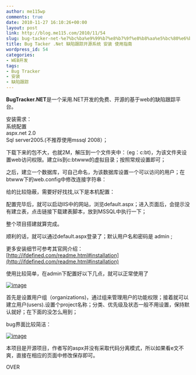 ```yaml
---
author: me115wp
comments: true
date: 2010-11-27 16:10:26+00:00
layout: post
link: http://blog.me115.com/2010/11/54
slug: bug-tacker-net-%e7%bc%ba%e9%99%b7%e8%b7%9f%e8%b8%aa%e5%bc%80%e6%ba%90%e7%b3%bb%e7%bb%9f-%e5%ae%89%e8%a3%85-%e4%bd%bf%e7%94%a8%e6%8c%87%e5%8d%97
title: Bug Tacker .Net 缺陷跟踪开源系统 安装 使用指南
wordpress_id: 54
categories:
- WEB开发
tags:
- Bug Tracker
- 安装
- 缺陷跟踪
---
```


**BugTracker.NET**是一个采用.NET开发的免费、开源的基于web的缺陷跟踪平台。

 

安装需求：       
系统配置        
aspx.net 2.0         
Sql server2005.(不推荐使用mssql 2008）； 

 

下载下来的包不大，也就2M，解压到一个文件夹中：（eg：c:bt)，为该文件夹设置web访问权限。建立iis到c:btwww的虚拟目录；按照常规设置即可； 

 

之后，建立一个数据库，可自己命名，为该数据库设置一个可以访问的用户；在btwww下的web.config中修改连接字符串： 

 

给的比较隐蔽，需要好好找找,以下是本机配置：       
<add key="ConnectionString" value="Data Source=pc-383;Initial Catalog=bugt;User ID=sa;Password=@d@@@33d"/>

 

配置完毕后，就可以启动IIS中的网站，浏览default.aspx；进入页面后，会提示没有建立表，点击链接下载建表脚本，放到MSSQL中执行一下；

 

整个项目搭建就算完成。

 

顺利的话，就可以通过default.aspx登录了；默认用户名和密码是 admin ;

 

更多安装细节可参考其官网介绍：[http://ifdefined.com/readme.html#installation](http://ifdefined.com/readme.html#installation)

 

 

使用比较简单，在admin下配置好以下几点，就可以正常使用了

 

[![image](http://blog/wp-content/uploads/2010/11/image_thumb.png)](http://blog/wp-content/uploads/2010/11/image.png)

 

首先是设置用户组（organizations)，通过组来管理用户的功能权限；接着就可以建立用户(users).设置个project名称；分类、优先级及状态一般不用设置，保持默认就好；在下面的没怎么用到；

 

bug界面比较简洁：

 

[![image](http://blog/wp-content/uploads/2010/11/image_thumb1.png)](http://blog/wp-content/uploads/2010/11/image1.png)

 

本项目是开源项目，作者写的aspx并没有采取代码分离模式，所以如果看e文不爽，直接在相应的页面中修改保存即可。

 

OVER
